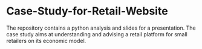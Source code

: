 # Case-Study-for-Retail-Website
The repository contains a python analysis and slides for a presentation.
The case study aims at understanding and advising a retail platform for small retailers on its economic model.
